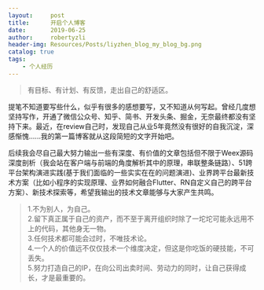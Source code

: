 ```yaml
---
layout:     post
title:      开启个人博客
date:       2019-06-25
author:     robertyzli
header-img: Resources/Posts/liyzhen_blog_my_blog_bg.png
catalog: true
tags:
    - 个人经历
---
```


>有目标、有计划、有反馈，走出自己的舒适区。


提笔不知道要写些什么，似乎有很多的感想要写，又不知道从何写起。曾经几度想坚持写作，开通了微信公众号、知乎、简书、开发头条、掘金，无奈最终都没有坚持下来。最近，在review自己时，发现自己从业5年竟然没有很好的自我沉淀，深感惭愧......我的第一篇博客就从这段简短的文字开始吧。        

后续我会尽自己最大努力输出一些有深度、有价值的文章包括但不限于Weex源码深度剖析（我会站在客户端与前端的角度解析其中的原理，串联整条链路）、51跨平台架构演进实践(基于我们面临的一些实实在在的问题演进)、业界跨平台最新技术方案（比如小程序的实现原理、业界如何融合Flutter、RN自定义自己的跨平台方案）、新技术探索等，希望我输出的技术文章能够与大家产生共鸣。  

>1.不为别人，为自己。        
>2.留下真正属于自己的资产，而不至于离开组织时除了一坨坨可能永远用不上的代码，其他身无一物。   
>3.任何技术都可能会过时，不唯技术论。  
>4.一个人的价值远不仅仅技术一个维度决定，但这是你吃饭的硬技能，不可丢失。  
>5.努力打造自己的IP，在向公司出卖时间、劳动力的同时，让自己获得成长，才是最重要的。   
